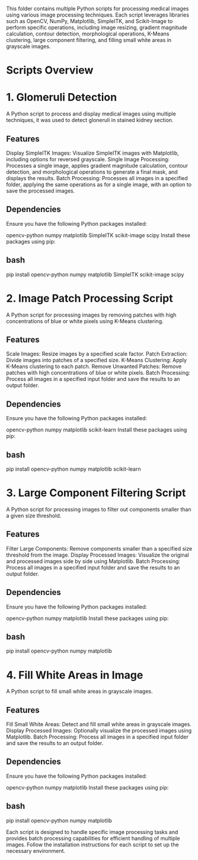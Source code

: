 This folder contains multiple Python scripts for processing medical images using various image processing techniques. Each script leverages libraries such as OpenCV, NumPy, Matplotlib, SimpleITK, and Scikit-Image to perform specific operations, including image resizing, gradient magnitude calculation, contour detection, morphological operations, K-Means clustering, large component filtering, and filling small white areas in grayscale images.

# Scripts Overview

# 1. Glomeruli Detection
A Python script to process and display medical images using multiple techniques, it was used to detect gloneruli in stained kidney section.

## Features
Display SimpleITK Images: Visualize SimpleITK images with Matplotlib, including options for reversed grayscale.
Single Image Processing: Processes a single image, applies gradient magnitude calculation, contour detection, and morphological operations to generate a final mask, and displays the results.
Batch Processing: Processes all images in a specified folder, applying the same operations as for a single image, with an option to save the processed images.

## Dependencies
Ensure you have the following Python packages installed:

opencv-python
numpy
matplotlib
SimpleITK
scikit-image
scipy
Install these packages using pip:

## bash
pip install opencv-python numpy matplotlib SimpleITK scikit-image scipy

# 2. Image Patch Processing Script
A Python script for processing images by removing patches with high concentrations of blue or white pixels using K-Means clustering.

## Features
Scale Images: Resize images by a specified scale factor.
Patch Extraction: Divide images into patches of a specified size.
K-Means Clustering: Apply K-Means clustering to each patch.
Remove Unwanted Patches: Remove patches with high concentrations of blue or white pixels.
Batch Processing: Process all images in a specified input folder and save the results to an output folder.

## Dependencies
Ensure you have the following Python packages installed:

opencv-python
numpy
matplotlib
scikit-learn
Install these packages using pip:

## bash
pip install opencv-python numpy matplotlib scikit-learn

# 3. Large Component Filtering Script
A Python script for processing images to filter out components smaller than a given size threshold.

## Features
Filter Large Components: Remove components smaller than a specified size threshold from the image.
Display Processed Images: Visualize the original and processed images side by side using Matplotlib.
Batch Processing: Process all images in a specified input folder and save the results to an output folder.

## Dependencies
Ensure you have the following Python packages installed:

opencv-python
numpy
matplotlib
Install these packages using pip:

## bash
pip install opencv-python numpy matplotlib

# 4. Fill White Areas in Image
A Python script to fill small white areas in grayscale images.

## Features
Fill Small White Areas: Detect and fill small white areas in grayscale images.
Display Processed Images: Optionally visualize the processed images using Matplotlib.
Batch Processing: Process all images in a specified input folder and save the results to an output folder.

## Dependencies
Ensure you have the following Python packages installed:

opencv-python
numpy
matplotlib
Install these packages using pip:

## bash
pip install opencv-python numpy matplotlib

Each script is designed to handle specific image processing tasks and provides batch processing capabilities for efficient handling of multiple images. Follow the installation instructions for each script to set up the necessary environment.
